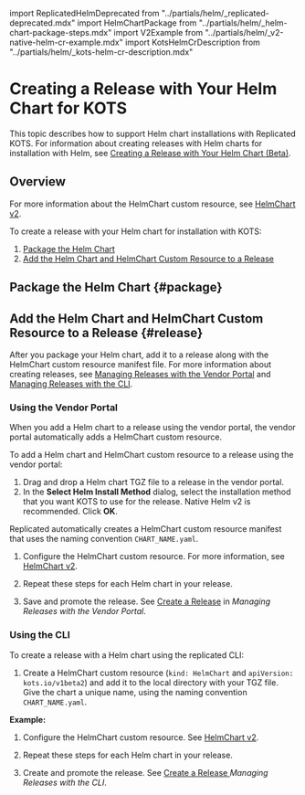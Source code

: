 import ReplicatedHelmDeprecated from "../partials/helm/_replicated-deprecated.mdx"
import HelmChartPackage from "../partials/helm/_helm-chart-package-steps.mdx"
import V2Example from "../partials/helm/_v2-native-helm-cr-example.mdx"
import KotsHelmCrDescription from "../partials/helm/_kots-helm-cr-description.mdx"

# Creating a Release with Your Helm Chart for KOTS

This topic describes how to support Helm chart installations with Replicated KOTS. For information about creating releases with Helm charts for installation with Helm, see [Creating a Release with Your Helm Chart (Beta)](helm-install-release).

## Overview

<KotsHelmCrDescription/>

For more information about the HelmChart custom resource, see [HelmChart v2](/reference/custom-resource-helmchart-v2).

To create a release with your Helm chart for installation with KOTS:
1. [Package the Helm Chart](#package)
1. [Add the Helm Chart and HelmChart Custom Resource to a Release](#release)

## Package the Helm Chart {#package}

<HelmChartPackage/>

## Add the Helm Chart and HelmChart Custom Resource to a Release {#release}

After you package your Helm chart, add it to a release along with the HelmChart custom resource manifest file. For more information about creating releases, see [Managing Releases with the Vendor Portal](releases-creating-releases) and [Managing Releases with the CLI](releases-creating-cli).

### Using the Vendor Portal

When you add a Helm chart to a release using the vendor portal, the vendor portal automatically adds a HelmChart custom resource.

To add a Helm chart and HelmChart custom resource to a release using the vendor portal:

1. Drag and drop a Helm chart TGZ file to a release in the vendor portal. 
1. In the **Select Helm Install Method** dialog, select the installation method that you want KOTS to use for the release. Native Helm v2 is recommended. Click **OK**. 

  Replicated automatically creates a HelmChart custom resource manifest that uses the naming convention `CHART_NAME.yaml`.

1. Configure the HelmChart custom resource. For more information, see [HelmChart v2](/reference/custom-resource-helmchart-v2).

1. Repeat these steps for each Helm chart in your release.

1. Save and promote the release. See [Create a Release](releases-creating-releases#create-a-release) in _Managing Releases with the Vendor Portal_.

### Using the CLI

To create a release with a Helm chart using the replicated CLI:
  
1. Create a HelmChart custom resource (`kind: HelmChart` and `apiVersion: kots.io/v1beta2`) and add it to the local directory with your TGZ file. Give the chart a unique name, using the naming convention `CHART_NAME.yaml`.

  **Example:**
      
  <V2Example/>

1. Configure the HelmChart custom resource. See [HelmChart v2](/reference/custom-resource-helmchart-v2).

1. Repeat these steps for each Helm chart in your release.

1. Create and promote the release. See [Create a Release ](releases-creating-cli#create-a-release) _Managing Releases with the CLI_.